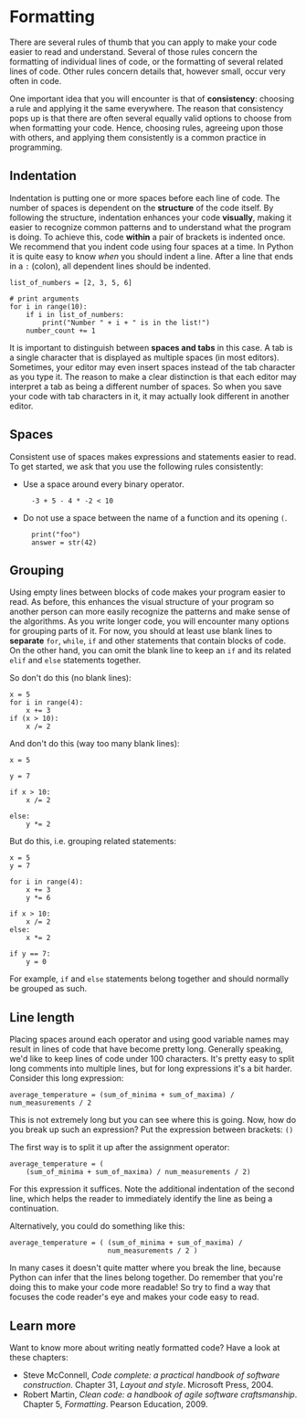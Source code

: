 # Formatting

There are several rules of thumb that you can apply to make your code easier to read and understand.
Several of those rules concern the formatting of individual lines of code, or the formatting of several related lines of code.
Other rules concern details that, however small, occur very often in code.

One important idea that you will encounter is that of **consistency**: choosing a rule and applying it the same everywhere.
The reason that consistency pops up is that there are often several equally valid options to choose from when formatting your code.
Hence, choosing rules, agreeing upon those with others, and applying them consistently is a common practice in programming.

## Indentation

Indentation is putting one or more spaces before each line of code.
The number of spaces is dependent on the **structure** of the code itself.
By following the structure, indentation enhances your code **visually**, making it easier to recognize common patterns and to understand what the program is doing.
To achieve this, code **within** a pair of brackets is indented once.
We recommend that you indent code using four spaces at a time.
In Python it is quite easy to know *when* you should indent a line. After a
line that ends in a `:` (colon), all dependent lines should be indented.

    list_of_numbers = [2, 3, 5, 6]

    # print arguments
    for i in range(10):
        if i in list_of_numbers:
            print("Number " + i + " is in the list!")
        number_count += 1

It is important to distinguish between **spaces and tabs** in this case. A tab is a single character that is displayed as multiple spaces (in most editors).
Sometimes, your editor may even insert spaces instead of the tab character as you type it.
The reason to make a clear distinction is that each editor may interpret a tab as being a different number of spaces.
So when you save your code with tab characters in it, it may actually look different in another editor.

## Spaces

Consistent use of spaces makes expressions and statements easier to read.
To get started, we ask that you use the following rules consistently:

- Use a space around every binary operator.

        -3 + 5 - 4 * -2 < 10

- Do not use a space between the name of a function and its opening `(`.

        print("foo")
        answer = str(42)

## Grouping

Using empty lines between blocks of code makes your program easier to read.
As before, this enhances the visual structure of your program so another person can more easily recognize the patterns and make sense of the algorithms.
As you write longer code, you will encounter many options for grouping parts of it.
For now, you should at least use blank lines to **separate** `for`, `while`, `if` and other statements that contain blocks of code.
On the other hand, you can omit the blank line to keep an `if` and its related `elif` and `else` statements together.

So don't do this (no blank lines):

    x = 5
    for i in range(4):
        x += 3
    if (x > 10):
        x /= 2

And don't do this (way too many blank lines):

    x = 5

    y = 7

    if x > 10:
        x /= 2

    else:
        y *= 2

But do this, i.e. grouping related statements:

    x = 5
    y = 7

    for i in range(4):
        x += 3
        y *= 6

    if x > 10:
        x /= 2
    else:
        x *= 2

    if y == 7:
        y = 0

For example, `if` and `else` statements belong together and should normally be grouped as such.

## Line length

Placing spaces around each operator and using good variable names may result in lines of code that have become pretty long. Generally speaking, we'd like to keep lines of code under 100 characters. It's pretty easy to split long comments into multiple lines, but for long expressions it's a bit harder. Consider this long expression:

    average_temperature = (sum_of_minima + sum_of_maxima) / num_measurements / 2

This is not extremely long but you can see where this is going. Now, how do you break up such an expression? Put the expression between brackets: `()`

The first way is to split it up after the assignment operator:

    average_temperature = (
        (sum_of_minima + sum_of_maxima) / num_measurements / 2)

For this expression it suffices. Note the additional indentation of the second line, which helps the reader to immediately identify the line as being a continuation.

Alternatively, you could do something like this:

    average_temperature = ( (sum_of_minima + sum_of_maxima) /
                            num_measurements / 2 )

In many cases it doesn't quite matter where you break the line, because Python can infer that the lines belong together. Do remember that you're doing this to make your code more readable! So try to find a way that focuses the code reader's eye and makes your code easy to read.

## Learn more

Want to know more about writing neatly formatted code? Have a look at these chapters:

- Steve McConnell, *Code complete: a practical handbook of software construction*. Chapter 31, *Layout and style*. Microsoft Press, 2004.
- Robert Martin, *Clean code: a handbook of agile software craftsmanship*. Chapter 5, *Formatting*. Pearson Education, 2009.

